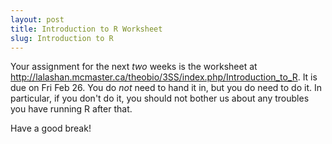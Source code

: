 ```yaml
---
layout: post
title: Introduction to R Worksheet
slug: Introduction to R
---
```


Your assignment for the next _two_ weeks is the worksheet at http://lalashan.mcmaster.ca/theobio/3SS/index.php/Introduction_to_R. It is due on Fri Feb 26. You do _not_ need to hand it in, but you do need to do it. In particular, if you don't do it, you should not bother us about any troubles you have running R after that.

Have a good break!
